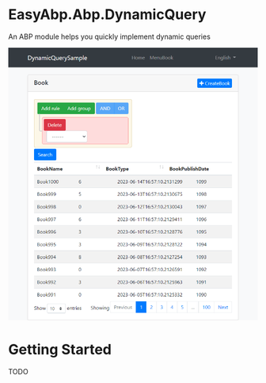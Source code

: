 # EasyAbp.Abp.DynamicQuery

An ABP module helps you quickly implement dynamic queries

![](/docs/images/demo.gif)

# Getting Started

TODO
